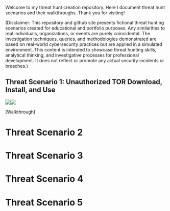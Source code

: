 Welcome to my threat hunt creation repository. Here I document threat hunt scenarios and their walkthroughs. Thank you for visiting!

(Disclaimer: This repository and github site presents fictional threat hunting scenarios created for educational and portfolio purposes. Any similarities to real individuals, organizations, or events are purely coincidental. The investigation techniques, queries, and methodologies demonstrated are based on real-world cybersecurity practices but are applied in a simulated environment. This content is intended to showcase threat hunting skills, analytical thinking, and investigative processes for professional development. It does not reflect or promote any actual security incidents or breaches.)

## Threat Scenario 1: Unauthorized TOR Download, Install, and Use
<a href="https://github.com/stevenrim/threathuntscenario1/blob/main/designingthreathunt.md"><img src="https://img.shields.io/badge/-Scenario-FF0000?&style=for-the-badge&logo=github&logoColor=white"/><a href="https://github.com/stevenrim/threathuntscenario1/blob/main/designingthreathunt.md"><img src="https://img.shields.io/badge/-Walkthrough-0000FF?&style=for-the-badge&logo=github&logoColor=white"/></a>




[Walkthrough]
# Threat Scenario 2
# Threat Scenario 3
# Threat Scenario 4
# Threat Scenario 5

<a href="https://github.com/stevenrim/threathuntscenario1/blob/main/designingthreathunt.md">
